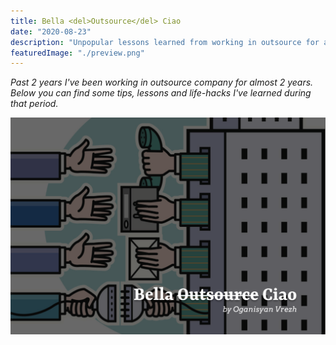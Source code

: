 ```yaml
---
title: Bella <del>Outsource</del> Ciao
date: "2020-08-23"
description: "Unpopular lessons learned from working in outsource for almost 2 years"
featuredImage: "./preview.png"
---
```


_Past 2 years I've been working in outsource company for almost 2 years. Below you can find some tips, lessons and life-hacks I've learned during that period._

![](./preview.png)
